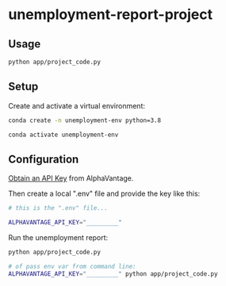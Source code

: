# unemployment-report-project

## Usage

```sh
python app/project_code.py
```

## Setup

Create and activate a virtual environment:

```sh
conda create -n unemployment-env python=3.8

conda activate unemployment-env
```

## Configuration


[Obtain an API Key](https://www.alphavantage.co/support/#api-key) from AlphaVantage.

Then create a local ".env" file and provide the key like this:

```sh
# this is the ".env" file...

ALPHAVANTAGE_API_KEY="_________"
```

Run the unemployment report:

```sh
python app/project_code.py

# of pass env var from command line:
ALPHAVANTAGE_API_KEY="_________" python app/project_code.py
```